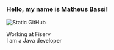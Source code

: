 ### Hello, my name is Matheus Bassi!

<img src="https://img.shields.io/static/v1?label=Overview&message=mtbassi&color=63004b&style=for-the-badge&logo=GitHub" alt="Static GitHub">

<p>Working at Fiserv<br/> I am a Java developer</p>
